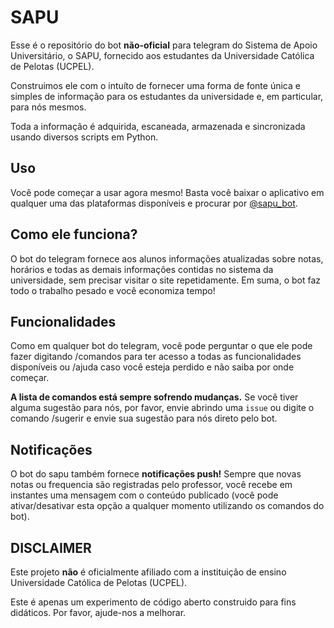 # SAPU

Esse é o repositório do bot **não-oficial** para telegram do Sistema de Apoio Universitário, o SAPU, fornecido aos estudantes da Universidade Católica de Pelotas (UCPEL).

Construimos ele com o intuíto de fornecer uma forma de fonte única e simples de informação para os estudantes da universidade e, em particular, para nós mesmos.

Toda a informação é adquirida, escaneada, armazenada e sincronizada usando diversos scripts em Python.

## Uso

Você pode começar a usar agora mesmo! Basta você baixar o aplicativo em qualquer uma das plataformas disponíveis e procurar por [@sapu_bot](https://telegram.me/sapu_bot).

## Como ele funciona?

O bot do telegram fornece aos alunos informações atualizadas sobre notas, horários e todas as demais informações contidas no sistema da universidade, sem precisar visitar o site repetidamente. Em suma, o bot faz todo o trabalho pesado e você economiza tempo!

## Funcionalidades

Como em qualquer bot do telegram, você pode perguntar o que ele pode fazer digitando /comandos para ter acesso a todas as funcionalidades disponíveis ou /ajuda caso você esteja perdido e não saiba por onde começar.

**A lista de comandos está sempre sofrendo mudanças.** Se você tiver alguma sugestão para nós, por favor, envie abrindo uma `issue` ou digite o comando /sugerir e envie sua sugestão para nós direto pelo bot. 

## Notificações

O bot do sapu também fornece **notificações push!** Sempre que novas notas ou frequencia são registradas pelo professor, você recebe em instantes uma mensagem com o conteúdo publicado (você pode ativar/desativar esta opção a qualquer momento utilizando os comandos do bot).

## DISCLAIMER

Este projeto **não** é oficialmente afiliado com a instituição de ensino Universidade Católica de Pelotas (UCPEL). 

Este é apenas um experimento de código aberto construido para fins didáticos. Por favor, ajude-nos a melhorar.
